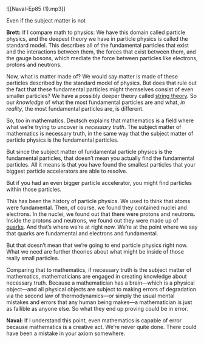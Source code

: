 
![[Naval-Ep85 (1).mp3]]

Even if the subject matter is not

**Brett:** If I compare math to physics: We have this domain called particle physics, and the deepest theory we have in particle physics is called the standard model. This describes all of the fundamental particles that exist and the interactions between them, the forces that exist between them, and the gauge bosons, which mediate the force between particles like electrons, protons and neutrons.

Now, what is matter made of? We would say matter is made of these particles described by the standard model of physics. But does that rule out the fact that these fundamental particles might themselves consist of even smaller particles? We have a possibly deeper theory called [string theory](https://en.wikipedia.org/wiki/String_theory#:~:text=In%20physics%2C%20string%20theory%20is,and%20interact%20with%20each%20other.). So our _knowledge_ of what the most fundamental particles are and what, _in reality_, the most fundamental particles are, is different.

So, too in mathematics. Deutsch explains that mathematics is a field where what we’re trying to uncover is _necessary truth_. The subject matter of mathematics is necessary truth, in the same way that the subject matter of particle physics is the fundamental particles. 

But since the subject matter of fundamental particle physics is the fundamental particles, that doesn’t mean you actually find the fundamental particles. All it means is that you have found the smallest particles that your biggest particle accelerators are able to resolve.

But if you had an even bigger particle accelerator, you might find particles within those particles. 

This has been the history of particle physics. We used to think that atoms were fundamental. Then, of course, we found they contained nuclei and electrons. In the nuclei, we found out that there were protons and neutrons. Inside the protons and neutrons, we found out they were made up of [quarks](https://en.wikipedia.org/wiki/Quark). And that’s where we’re at right now. We’re at the point where we say that quarks are fundamental and electrons and fundamental.

But that doesn’t mean that we’re going to end particle physics right now. What we need are further theories about what might be inside of those really small particles. 

Comparing that to mathematics, if necessary truth is the subject matter of mathematics, mathematicians are engaged in creating knowledge about necessary truth. Because a mathematician has a brain—which is a physical object—and all physical objects are subject to making errors of degradation via the second law of thermodynamics—or simply the usual mental mistakes and errors that any human being makes—a mathematician is just as fallible as anyone else. So what they end up proving could be in error.

**Naval:** If I understand this point, even mathematics is capable of error because mathematics is a creative act. We’re never quite done. There could have been a mistake in your axiom somewhere.